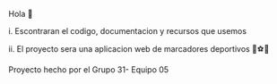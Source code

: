 Hola 🙌

i. Escontraran el codigo, documentacion y recursos que usemos

ii. El proyecto sera una aplicacion web de marcadores deportivos 🏀⚽🏐

Proyecto hecho por el Grupo 31- Equipo 05
